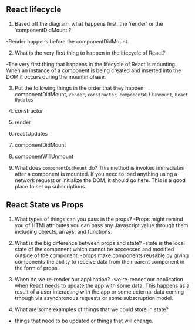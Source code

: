 ## React lifecycle

1. Based off the diagram, what happens first, the ‘render’ or the ‘componentDidMount’?

-Render happens before the componentDidMount.

2. What is the very first thing to happen in the lifecycle of React?

-The very first thing that happens in the lifecycle of React is mounting. When an instance of a component is being created and inserted into the DOM it occurs during the mountin phase. 

3. Put the following things in the order that they happen: componentDidMount, `render`, `constructor`, `componentWillUnmount`, `React Updates`

1. constructor
2. render
3. reactUpdates
4. componentDidMount
5. componentWillUnmount

4. What does `componentDidMount` do?
This method is invoked immediates after a component is mounted. If you need to load anything using a network request or initialize the DOM, it should go here. This is a good place to set up subscriptions. 

## React State vs Props

1. What types of things can you pass in the props?
-Props might remind you of HTMl attributes you can pass any Javascript value through them including objects, arrays, and functions. 

2. What is the big difference between props and state?
-state is the local state of the component which cannot be acccessed and modified outside of the component. 
-props make components reusable by giving components the ability to receive data from their parent component in the form of props. 

3. When do we re-render our application?
-we re-render our application when React needs to update the app with some data. This happens as a result of a user interacting with the app or some ecternal data coming trhough via asynchronous requests or some subscruption model. 

4. What are some examples of things that we could store in state?
- things that need to be updated or things that will change. 
